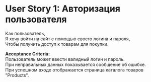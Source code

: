 # User Story 1: Авторизация пользователя  

Как пользователь,  
Я хочу войти на сайт с помощью своего логина и пароля,  
Чтобы получить доступ к товарам для покупки.  

**Acceptance Criteria:**  
Пользователь может ввести валидный логин и пароль.  
При неправильных данных показывается сообщение об ошибке.  
При успешном входе отображается страница каталога товаров "Products".
